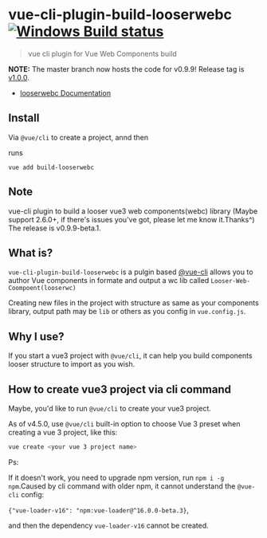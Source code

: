 # vue-cli-plugin-build-looserwebc [![Windows Build status](https://ci.appveyor.com/api/projects/status/8cdonrkbg6m4k1tm/branch/master?svg=true)]()

> vue cli plugin for Vue Web Components build

**NOTE:** The master branch now hosts the code for v0.9.9! Release tag is [v1.0.0]().

- [looserwebc Documentation](https://github.com/Yujahua/vue-cli-plugin-build-looserwebc/docs/looserwebc.md)

## Install

Via `@vue/cli` to create a project, annd then

runs

```
vue add build-looserwebc
```

## Note

  vue-cli plugin to build a looser vue3 web components(webc) library (Maybe support 2.6.0+, if there's issues you've got, please let me know it.Thanks^) The release is v0.9.9-beta.1.

## What is?

`vue-cli-plugin-build-looserwebc` is a pulgin based [@vue-cli]() allows you to author Vue components in formate and output a wc lib called `Looser-Web-Coompoent(looserwc)`

Creating new files in the project with structure as same as your components library, output path may be `lib` or others as you config in `vue.config.js`.

## Why I use?

If you start a vue3 project with `@vue/cli`, it can help you build components looser structure to import as you wish.

## How to create vue3 project via cli command

Maybe, you'd like to run `@vue/cli` to create your vue3 project.
  
As of v4.5.0, use `@vue/cli` built-in option to choose Vue 3 preset when creating a vue 3 project, like this:
  ```sh
  vue create <your vue 3 project name>
  ``` 
Ps: 

If it doesn't work, you need to upgrade npm version, run `npm i -g npm`.Caused by cli command with older npm, it cannot understand the `@vue-cli` config:
  
  `{"vue-loader-v16": "npm:vue-loader@^16.0.0-beta.3}`,

and then the dependency `vue-loader-v16` cannot be created.


